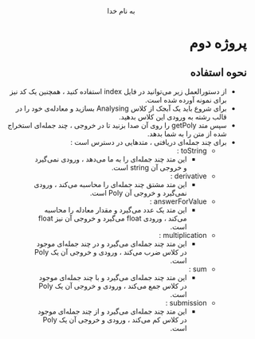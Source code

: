 <div dir="rtl" align="center">
به نام خدا
</div>
<div dir="rtl" align="right">

# پروژه دوم

## نحوه استفاده

* از دستورالعمل زیر می‌توانید در فایل index استفاده کنید ، همچنین یک کد نیز برای نمونه آورده شده است.
* برای شروع باید یک آبجک از کلاس Analysing بسازید و معادله‌ی خود را در قالب رشته به ورودی این کلاس بدهید.
* سپس متد getPoly را روی آن صدا بزنید تا در خروجی ، چند جمله‌ای استخراج شده از متن را به شما بدهد.
* برای چند جمله‌ای دریافتی ، متدهایی در دسترس است :
  * toString :
    * این متد چند جمله‌ای را به ما می‌دهد ، ورودی نمی‌گیرد و خروجی آن string است.
  * derivative :
    * این متد مشتق چند جمله‌ای را محاسبه می‌کند ، ورودی نمی‌گیرد و خروجی آن Poly است.
  * answerForValue :
    * این متد یک عدد می‌گیرد و مقدار معادله را محاسبه می‌کند ، ورودی float می‌گیرد و خروجی آن نیز float است.
  * multiplication : 
    * این متد چند جمله‌ای می‌گیرد و در چند جمله‌ای موجود در کلاس ضرب می‌کند ، ورودی و خروجی آن یک Poly است.
  * sum : 
    * این متد چند جمله‌ای می‌گیرد و با چند جمله‌ای موجود در کلاس جمع می‌کند ، ورودی و خروجی آن یک Poly است.
  * submission : 
    * این متد چند جمله‌ای می‌گیرد و از چند جمله‌ای موجود در کلاس کم می‌کند ، ورودی و خروجی آن یک Poly است.

</div>
